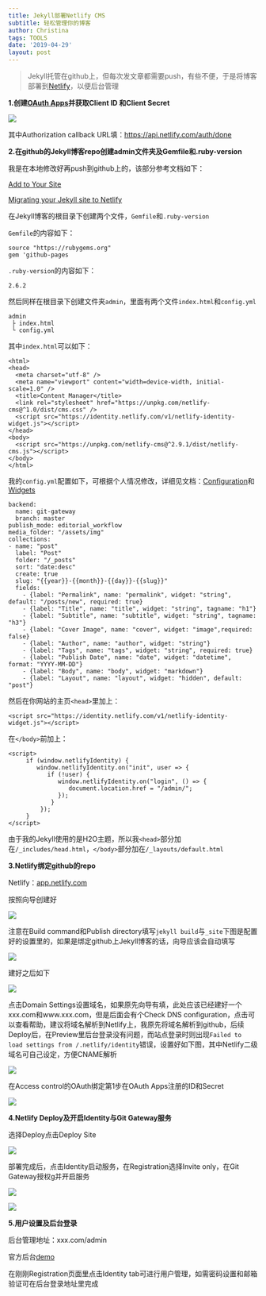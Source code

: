 ```yaml
---
title: Jekyll部署Netlify CMS
subtitle: 轻松管理你的博客
author: Christina
tags: TOOLS
date: '2019-04-29'
layout: post
---
```

> Jekyll托管在github上，但每次发文章都需要push，有些不便，于是将博客部署到[Netlify](https://app.netlify.com)，以便后台管理

**1.创建**[**OAuth Apps**](https://github.com/settings/developers)**并获取Client ID
和Client Secret**

![](/assets/img/2019-04-29_133258.png)

其中Authorization callback URL填：https://api.netlify.com/auth/done

**2.在github的Jekyll博客repo创建admin文件夹及Gemfile和.ruby-version**

我是在本地修改好再push到github上的，该部分参考文档如下：

[Add to Your Site](https://www.netlifycms.org/docs/add-to-your-site/)

[Migrating your Jekyll site to Netlify](https://www.netlify.com/blog/2017/05/11/migrating-your-jekyll-site-to-netlify/?_ga=2.171346216.960609573.1554181992-139167350.1554020394)

在Jekyll博客的根目录下创建两个文件，`Gemfile`和`.ruby-version`

`Gemfile`的内容如下：

<pre><code class="language-css">source "https://rubygems.org"
gem 'github-pages
</code></pre>

`.ruby-version`的内容如下：

<pre><code class="language-css">2.6.2</code></pre>

然后同样在根目录下创建文件夹`admin`，里面有两个文件`index.html`和`config.yml`

<pre><code class="language-css">admin
 ├ index.html
 └ config.yml
</code></pre>


其中`index.html`可以如下：

<pre><code class="language-css">&lt;html&gt;
&lt;head&gt;
  &lt;meta charset="utf-8" /&gt;
  &lt;meta name="viewport" content="width=device-width, initial-scale=1.0" /&gt;
  &lt;title&gt;Content Manager&lt;/title&gt;
  &lt;link rel="stylesheet" href="https://unpkg.com/netlify-cms@^1.0/dist/cms.css" /&gt;
  &lt;script src="https://identity.netlify.com/v1/netlify-identity-widget.js"&gt;&lt;/script&gt;
&lt;/head&gt;
&lt;body&gt;
  &lt;script src="https://unpkg.com/netlify-cms@^2.9.1/dist/netlify-cms.js"&gt;&lt;/script&gt;
&lt;/body&gt;
&lt;/html&gt;
</code></pre>

我的`config.yml`配置如下，可根据个人情况修改，详细见文档：[Configuration](https://www.netlifycms.org/docs/configuration-options/#collections)和[Widgets](https://www.netlifycms.org/docs/widgets/)

<pre><code class="language-css">backend:
  name: git-gateway
  branch: master 
publish_mode: editorial_workflow
media_folder: "/assets/img" 
collections: 
- name: "post" 
  label: "Post" 
  folder: "/_posts" 
  sort: "date:desc" 
  create: true
  slug: "{{year}}-{{month}}-{{day}}-{{slug}}"
  fields: 
    - {label: "Permalink", name: "permalink", widget: "string", default: "/posts/new", required: true}
    - {label: "Title", name: "title", widget: "string", tagname: "h1"}
    - {label: "Subtitle", name: "subtitle", widget: "string", tagname: "h3"}
    - {label: "Cover Image", name: "cover", widget: "image",required: false}
    - {label: "Author", name: "author", widget: "string"}
    - {label: "Tags", name: "tags", widget: "string", required: true}
    - {label: "Publish Date", name: "date", widget: "datetime", format: "YYYY-MM-DD"}
    - {label: "Body", name: "body", widget: "markdown"}
    - {label: "Layout", name: "layout", widget: "hidden", default: "post"}
</code></pre>


 然后在你网站的主页`<head>`里加上：

<pre><code class="language-css">&lt;script src="https://identity.netlify.com/v1/netlify-identity-widget.js"&gt;&lt;/script&gt;</code></pre>

在`</body>`前加上：

<pre><code class="language-css">&lt;script&gt;
     if (window.netlifyIdentity) {
        window.netlifyIdentity.on("init", user => {
           if (!user) {
              window.netlifyIdentity.on("login", () => {
                 document.location.href = "/admin/";
              });
            }
         });
     }
&lt;/script&gt; </code></pre>

由于我的Jekyll使用的是H2O主题，所以我`<head>`部分加在`/_includes/head.html`，`</body>`部分加在`/_layouts/default.html`

**3.Netlify绑定github的repo**

Netlify：[app.netlify.com](https://app.netlify.com/)

按照向导创建好

![](/assets/img/2019-04-29_133700.png)

注意在Build command和Publish directory填写`jekyll build`与`_site`下图是配置好的设置里的，如果是绑定github上Jekyll博客的话，向导应该会自动填写

![](/assets/img/2019-04-29_145037.png)

建好之后如下

![](/assets/img/2019-04-29_133822.png)

点击Domain Settings设置域名，如果原先向导有填，此处应该已经建好一个xxx.com和www.xxx.com，但是后面会有个Check DNS configuration，点击可以查看帮助，建议将域名解析到Netlify上，我原先将域名解析到github，后续Deploy后，在Preview里后台登录没有问题，而站点登录时则出现`Failed to load settings from /.netlify/identity`错误，设置好如下图，其中Netlify二级域名可自己设定，方便CNAME解析

![](/assets/img/2019-04-29_145948.png)

在Access control的OAuth绑定第1步在OAuth Apps注册的ID和Secret

![](/assets/img/2019-04-29_151617.png)

**4.Netlify Deploy及开启Identity与Git Gateway服务**

选择Deploy点击Deploy Site

![](/assets/img/2019-04-29_151856.png)

部署完成后，点击Identity启动服务，在Registration选择Invite only，在Git Gateway授权g并开启服务

![](/assets/img/2019-04-29_152047.png)

![](/assets/img/2019-04-29_152118.png)

**5.用户设置及后台登录**

后台管理地址：xxx.com/admin

官方后台[demo](https://cms-demo.netlify.com/#/collections/posts)

在刚刚Registration页面里点击Identity tab可进行用户管理，如需密码设置和邮箱验证可在后台登录地址里完成
